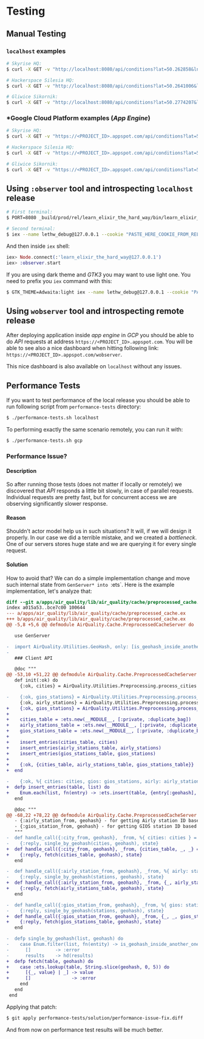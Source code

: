 # Testing

## Manual Testing

### `localhost` examples

```bash
# Skyrise HQ:
$ curl -X GET -v "http://localhost:8080/api/conditions?lat=50.262858&lng=19.013808" | jq

# Hackerspace Silesia HQ:
$ curl -X GET -v "http://localhost:8080/api/conditions?lat=50.2641006&lng=18.9936806" | jq

# Gliwice Sikornik:
$ curl -X GET -v "http://localhost:8080/api/conditions?lat=50.2774207&lng=18.6481976" | jq
```

### *Google Cloud Platform examples (*App Engine*)

```bash
# Skyrise HQ:
$ curl -X GET -v "https://<PROJECT_ID>.appspot.com/api/conditions?lat=50.262858&lng=19.013808" | jq

# Hackerspace Silesia HQ:
$ curl -X GET -v "https://<PROJECT_ID>.appspot.com/api/conditions?lat=50.2641006&lng=18.9936806" | jq

# Gliwice Sikornik:
$ curl -X GET -v "https://<PROJECT_ID>.appspot.com/api/conditions?lat=50.2774207&lng=18.6481976" | jq
```

## Using `:observer` tool and introspecting `localhost` release

```bash
# First terminal:
$ PORT=8080 _build/prod/rel/learn_elixir_the_hard_way/bin/learn_elixir_the_hard_way foreground

# Second terminal:
$ iex --name lethw_debug@127.0.0.1 --cookie "PASTE_HERE_COOKIE_FROM_RELEASE"
```

And then inside `iex` shell:

```elixir
iex> Node.connect(:'learn_elixir_the_hard_way@127.0.0.1')
iex> :observer.start
```

If you are using dark theme and *GTK3* you may want to use light one. You need to prefix you `iex` command with this:

```bash
$ GTK_THEME=Adwaita:light iex --name lethw_debug@127.0.0.1 --cookie "PASTE_HERE_COOKIE_FROM_RELEASE"
```

## Using `wobserver` tool and introspecting remote release

After deploying application inside *app engine* in *GCP* you should be able to do *API* requests at address `https://<PROJECT_ID>.appspot.com`. You will be able to see also a nice dashboard when hitting following link: `https://<PROJECT_ID>.appspot.com/wobserver`.

This nice dashboard is also available on `localhost` without any issues.

## Performance Tests

If you want to test performance of the local release you should be able to run following script from `performance-tests` directory:

```bash
$ ./performance-tests.sh localhost
```

To performing exactly the same scenario remotely, you can run it with:

```bash
$ ./performance-tests.sh gcp
```

### Performance Issue?

#### Description

So after running those tests (does not matter if locally or remotely) we discovered that *API* responds a little bit slowly, in case of parallel requests. Individual requests are pretty fast, but for concurrent access we are observing significantly slower response.

#### Reason

Shouldn't actor model help us in such situations? It will, if we will design it properly. In our case we did a terrible mistake, and we created a *bottleneck*. One of our servers stores huge state and we are querying it for every single request.

#### Solution

How to avoid that? We can do a simple implementation change and move such internal state from `GenServer* into `:ets`. Here is the example implementation, let's analyze that:

```diff
diff --git a/apps/air_quality/lib/air_quality/cache/preprocessed_cache.ex b/apps/air_quality/lib/air_quality/cache/preprocessed_cache.ex
index a015a53..bce7c00 100644
--- a/apps/air_quality/lib/air_quality/cache/preprocessed_cache.ex
+++ b/apps/air_quality/lib/air_quality/cache/preprocessed_cache.ex
@@ -5,8 +5,6 @@ defmodule AirQuality.Cache.PreprocessedCacheServer do

   use GenServer

-  import AirQuality.Utilities.GeoHash, only: [is_geohash_inside_another_one?: 2]
-
   ### Client API

   @doc """
@@ -53,10 +51,22 @@ defmodule AirQuality.Cache.PreprocessedCacheServer do
   def init(:ok) do
     {:ok, cities} = AirQuality.Utilities.Preprocessing.process_cities

-    {:ok, gios_stations} = AirQuality.Utilities.Preprocessing.process_stations("gios")
     {:ok, airly_stations} = AirQuality.Utilities.Preprocessing.process_stations("airly")
+    {:ok, gios_stations} = AirQuality.Utilities.Preprocessing.process_stations("gios")
+
+    cities_table = :ets.new(__MODULE__, [:private, :duplicate_bag])
+    airly_stations_table = :ets.new(__MODULE__, [:private, :duplicate_bag])
+    gios_stations_table = :ets.new(__MODULE__, [:private, :duplicate_bag])
+
+    insert_entries(cities_table, cities)
+    insert_entries(airly_stations_table, airly_stations)
+    insert_entries(gios_stations_table, gios_stations)
+
+    {:ok, {cities_table, airly_stations_table, gios_stations_table}}
+  end

-    {:ok, %{ cities: cities, gios: gios_stations, airly: airly_stations }}
+  defp insert_entries(table, list) do
+    Enum.each(list, fn(entry) -> :ets.insert(table, {entry[:geohash], entry}) end)
   end

   @doc """
@@ -68,22 +78,22 @@ defmodule AirQuality.Cache.PreprocessedCacheServer do
   - {:airly_station_from, geohash} - for getting Airly station ID based on given `geohash`,
   - {:gios_station_from, geohash} - for getting GIOŚ station ID based on given `geohash`.
   """
-  def handle_call({:city_from, geohash}, _from, %{ cities: cities } = state) do
-    {:reply, single_by_geohash(cities, geohash), state}
+  def handle_call({:city_from, geohash}, _from, {cities_table, _, _} = state) do
+    {:reply, fetch(cities_table, geohash), state}
   end

-  def handle_call({:airly_station_from, geohash}, _from, %{ airly: stations } = state) do
-    {:reply, single_by_geohash(stations, geohash), state}
+  def handle_call({:airly_station_from, geohash}, _from, {_, airly_stations_table, _} = state) do
+    {:reply, fetch(airly_stations_table, geohash), state}
   end

-  def handle_call({:gios_station_from, geohash}, _from, %{ gios: stations } = state) do
-    {:reply, single_by_geohash(stations, geohash), state}
+  def handle_call({:gios_station_from, geohash}, _from, {_, _, gios_stations_table} = state) do
+    {:reply, fetch(gios_stations_table, geohash), state}
   end

-  defp single_by_geohash(list, geohash) do
-    case Enum.filter(list, fn(entity) -> is_geohash_inside_another_one?(geohash, entity[:geohash]) end) do
-      []         -> :error
-      results    -> hd(results)
+  defp fetch(table, geohash) do
+    case :ets.lookup(table, String.slice(geohash, 0, 5)) do
+      [{_, value} | _] -> value
+      []               -> :error
     end
   end
 end
```

Applying that patch:

```bash
$ git apply performance-tests/solution/performance-issue-fix.diff
```

And from now on performance test results will be much better.
